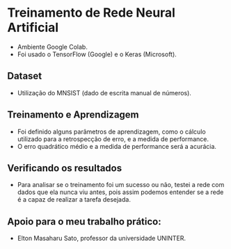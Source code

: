 # Treinamento de Rede Neural Artificial

- Ambiente Google Colab.
- Foi usado o TensorFlow (Google) e o Keras (Microsoft).
  
## Dataset
- Utilização do MNSIST (dado de escrita manual de números). 

## Treinamento e Aprendizagem
- Foi definido alguns parâmetros de aprendizagem, como o cálculo utilizado para a retrospecção de erro, e a medida de performance.
- O erro quadrático médio e a medida de performance será a acurácia.

## Verificando os resultados
- Para analisar se o treinamento foi um sucesso ou não, testei a rede com dados que ela nunca viu antes, pois assim podemos entender se a rede é a capaz de realizar a tarefa desejada.

## Apoio para o meu trabalho prático:
- Elton Masaharu Sato, professor da universidade UNINTER.
